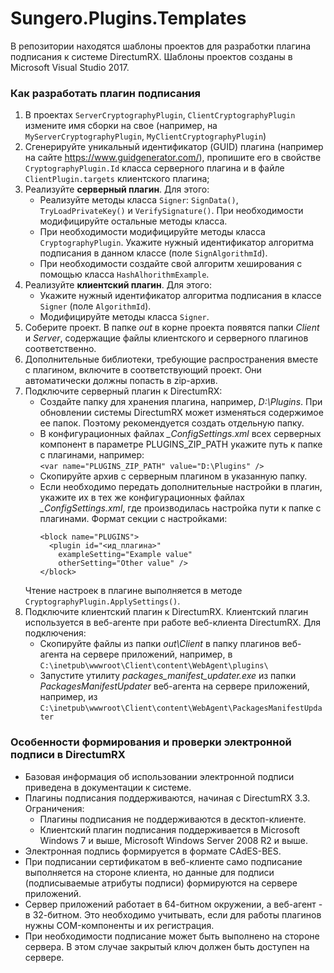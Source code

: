 # Sungero.Plugins.Templates
В репозитории находятся шаблоны проектов для разработки плагина подписания к системе DirectumRX.
Шаблоны проектов созданы в Microsoft Visual Studio 2017. 

### Как разработать плагин подписания
1. В проектах `ServerCryptographyPlugin`, `ClientCryptographyPlugin` измените имя сборки на свое (например, на `MyServerCryptographyPlugin`, `MyClientCryptographyPlugin`)
2. Сгенерируйте уникальный идентификатор (GUID) плагина (например на сайте https://www.guidgenerator.com/), пропишите его в свойстве `CryptographyPlugin.Id` класса серверного плагина и в файле `ClientPlugin.targets` клиентского плагина;
3. Реализуйте **серверный плагин**. Для этого: 
    * Реализуйте методы класса `Signer`: `SignData()`, `TryLoadPrivateKey()` и `VerifySignature()`. При необходимости модифицируйте остальные методы класса.
    * При необходимости модифицируйте методы класса `CryptographyPlugin`. Укажите нужный идентификатор алгоритма подписания в данном классе (поле `SignAlgorithmId`).
    * При необходимости создайте свой алгоритм хеширования с помощью класса `HashAlhorithmExample`.
4. Реализуйте **клиентский плагин**. Для этого:
    * Укажите нужный идентификатор алгоритма подписания в классе `Signer` (поле `AlgorithmId`).
    * Модифицируйте методы класса `Signer`. 
5. Соберите проект. В папке *out* в корне проекта появятся папки *Client* и *Server*, содержащие файлы клиентского и серверного плагинов соответственно.
6. Дополнительные библиотеки, требующие распространения вместе с плагином, включите в соответствующий проект. Они автоматически должны попасть в zip-архив. 
7. Подключите серверный плагин к DirectumRX:
    * Создайте папку для хранения плагина, например, *D:\Plugins*. При обновлении системы DirectumRX может изменяться содержимое ее папок. Поэтому рекомендуется создать отдельную папку.
    * В конфигурационных файлах *_ConfigSettings.xml* всех серверных компонент в параметре PLUGINS_ZIP_PATH укажите путь к папке с плагинами, например:  
    ```<var name="PLUGINS_ZIP_PATH" value="D:\Plugins" />```
    * Скопируйте архив с серверным плагином в указанную папку.
    * Если необходимо передать дополнительные настройки в плагин, укажите их в тех же конфигурационных файлах *_ConfigSettings.xml*, где производилась настройка пути к папке с плагинами. Формат секции с настройками: 
      ```
      <block name="PLUGINS">
        <plugin id="<ид_плагина>"
          exampleSetting="Example value"
          otherSetting="Other value" />
      </block>
      ```
    Чтение настроек в плагине выполняется в методе `CryptographyPlugin.ApplySettings()`.
8. Подключите клиентский плагин к DirectumRX. Клиентский плагин используется в веб-агенте при работе веб-клиента DirectumRX. Для подключения:
    * Скопируйте файлы из папки *out\Client* в папку плагинов веб-агента на сервере приложений, например, в  
    ```C:\inetpub\wwwroot\Client\content\WebAgent\plugins\```
    * Запустите утилиту *packages_manifest_updater.exe* из папки *PackagesManifestUpdater* веб-агента на сервере приложений, например, из  
    ```C:\inetpub\wwwroot\Client\content\WebAgent\PackagesManifestUpdater```
### Особенности формирования и проверки электронной подписи в DirectumRX
* Базовая информация об использовании электронной подписи приведена в документации к системе.
* Плагины подписания поддерживаются, начиная с DirectumRX 3.3. Ограничения:
    * Плагины подписания не поддерживаются в десктоп-клиенте.
    * Клиентский плагин подписания поддерживается в Microsoft Windows 7 и выше, Microsoft Windows Server 2008 R2 и выше.
* Электронная подпись формируется в формате CAdES-BES.
* При подписании сертификатом в веб-клиенте само подписание выполняется на стороне клиента, но данные для подписи (подписываемые атрибуты подписи) формируются на сервере приложений.
* Сервер приложений работает в 64-битном окружении, а веб-агент - в 32-битном. Это необходимо учитывать, если для работы плагинов нужны COM-компоненты и их регистрация.
* При необходимости подписание может быть выполнено на стороне сервера. В этом случае закрытый ключ должен быть доступен на сервере.
